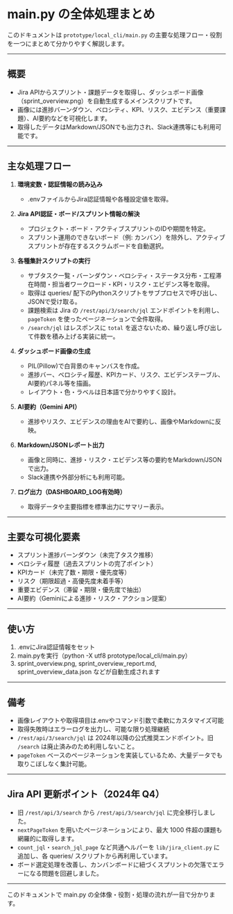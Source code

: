 # main.py の全体処理まとめ

このドキュメントは `prototype/local_cli/main.py` の主要な処理フロー・役割を一つにまとめて分かりやすく解説します。

---

## 概要

- Jira APIからスプリント・課題データを取得し、ダッシュボード画像（sprint_overview.png）を自動生成するメインスクリプトです。
- 画像には進捗バーンダウン、ベロシティ、KPI、リスク、エビデンス（重要課題）、AI要約などを可視化します。
- 取得したデータはMarkdown/JSONでも出力され、Slack連携等にも利用可能です。

---

## 主な処理フロー

1. **環境変数・認証情報の読み込み**

   - .envファイルからJira認証情報や各種設定値を取得。

2. **Jira API認証・ボード/スプリント情報の解決**

   - プロジェクト・ボード・アクティブスプリントのIDや期間を特定。
   - スプリント運用のできないボード（例: カンバン）を除外し、アクティブスプリントが存在するスクラムボードを自動選択。

3. **各種集計スクリプトの実行**

   - サブタスク一覧・バーンダウン・ベロシティ・ステータス分布・工程滞在時間・担当者ワークロード・KPI・リスク・エビデンス等を取得。
   - 取得は queries/ 配下のPythonスクリプトをサブプロセスで呼び出し、JSONで受け取る。
   - 課題検索は Jira の `/rest/api/3/search/jql` エンドポイントを利用し、`pageToken` を使ったページネーションで全件取得。
   - `/search/jql` はレスポンスに `total` を返さないため、繰り返し呼び出して件数を積み上げる実装に統一。

4. **ダッシュボード画像の生成**

   - PIL(Pillow)で白背景のキャンバスを作成。
   - 進捗バー、ベロシティ履歴、KPIカード、リスク、エビデンステーブル、AI要約パネル等を描画。
   - レイアウト・色・ラベルは日本語で分かりやすく設計。

5. **AI要約（Gemini API）**

   - 進捗やリスク、エビデンスの理由をAIで要約し、画像やMarkdownに反映。

6. **Markdown/JSONレポート出力**

   - 画像と同時に、進捗・リスク・エビデンス等の要約をMarkdown/JSONで出力。
   - Slack連携や外部分析にも利用可能。

7. **ログ出力（DASHBOARD_LOG有効時）**
   - 取得データや主要指標を標準出力にサマリー表示。

---

## 主要な可視化要素

- スプリント進捗バーンダウン（未完了タスク推移）
- ベロシティ履歴（過去スプリントの完了ポイント）
- KPIカード（未完了数・期限・優先度等）
- リスク（期限超過・高優先度未着手等）
- 重要エビデンス（滞留・期限・優先度で抽出）
- AI要約（Geminiによる進捗・リスク・アクション提案）

---

## 使い方

1. .envにJira認証情報をセット
2. main.pyを実行（python -X utf8 prototype/local_cli/main.py）
3. sprint_overview.png, sprint_overview_report.md, sprint_overview_data.json などが自動生成されます

---

## 備考

- 画像レイアウトや取得項目は.envやコマンド引数で柔軟にカスタマイズ可能
- 取得失敗時はエラーログを出力し、可能な限り処理継続
- `/rest/api/3/search/jql` は 2024年以降の公式推奨エンドポイント。旧 `/search` は廃止済みのため利用しないこと。
- `pageToken` ベースのページネーションを実装しているため、大量データでも取りこぼしなく集計可能。

---

## Jira API 更新ポイント（2024年 Q4）

- 旧 `/rest/api/3/search` から `/rest/api/3/search/jql` に完全移行しました。
- `nextPageToken` を用いたページネーションにより、最大 1000 件超の課題も網羅的に取得します。
- `count_jql`・`search_jql_page` など共通ヘルパーを `lib/jira_client.py` に追加し、各 queries/ スクリプトから再利用しています。
- ボード選定処理を改善し、カンバンボードに紐づくスプリントの欠落でエラーになる問題を回避しました。

---

このドキュメントで main.py の全体像・役割・処理の流れが一目で分かります。
